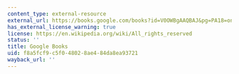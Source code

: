```yaml
---
content_type: external-resource
external_url: https://books.google.com/books?id=V0OWBgAAQBAJ&pg=PA18=onepage#v=onepage&q&f=false
has_external_license_warning: true
license: https://en.wikipedia.org/wiki/All_rights_reserved
status: ''
title: Google Books
uid: f8a5fcf9-c5f0-4802-8ae4-84da8ea93721
wayback_url: ''
---
```

